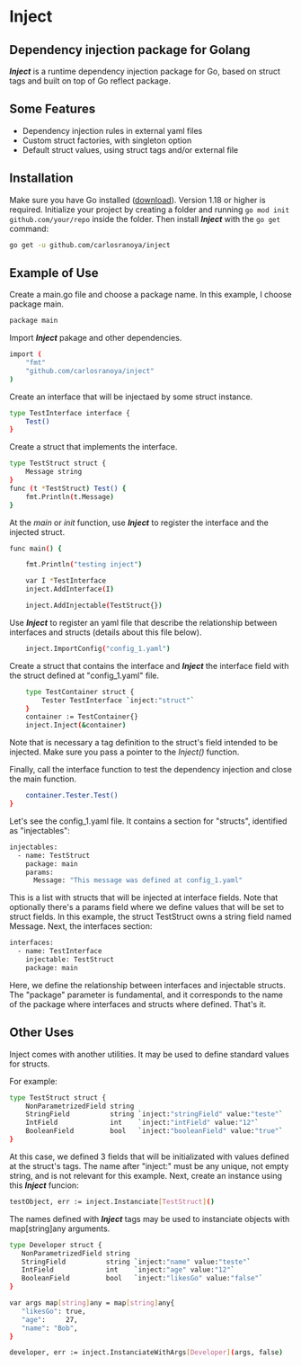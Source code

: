 # Inject
## Dependency injection package for Golang


***Inject*** is a runtime dependency injection package for Go, based on struct tags and built on top of Go reflect package.

## Some Features

- Dependency injection rules in external yaml files
- Custom struct factories, with singleton option
- Default struct values, using struct tags and/or external file

## Installation

Make sure you have Go installed ([download](https://go.dev/dl/)). Version 1.18 or higher is required.
Initialize your project by creating a folder and running ``` go mod init github.com/your/repo ``` inside the folder. Then install ***Inject*** with the ``` go get ```  command:

```sh
go get -u github.com/carlosranoya/inject
```

## Example of Use

Create a main.go file and choose a package name. In this example, I choose package main.

```sh
package main
```

Import ***Inject*** pakage and other dependencies.

```sh
import (
    "fmt"
    "github.com/carlosranoya/inject"
)
```

Create an interface that will be injectaed by some struct instance.

```sh
type TestInterface interface {
    Test()
}
```

Create a struct that implements the interface.

```sh
type TestStruct struct {
    Message string
}
func (t *TestStruct) Test() {
    fmt.Println(t.Message)
}
```

At the *main* or *init* function, use ***Inject*** to register the interface and the injected struct.

```sh
func main() {

    fmt.Println("testing inject")

    var I *TestInterface
    inject.AddInterface(I)

    inject.AddInjectable(TestStruct{})
```

Use ***Inject*** to register an yaml file that describe the relationship between interfaces and structs (details about this file below).

```sh
    inject.ImportConfig("config_1.yaml")
```

Create a struct that contains the interface and ***Inject*** the interface field with the struct defined at "config_1.yaml" file.

```sh
    type TestContainer struct {
        Tester TestInterface `inject:"struct"`
    }
    container := TestContainer{}
    inject.Inject(&container)
```
Note that is necessary a tag definition to the struct's field intended to be injected. Make sure you pass a pointer to the *Inject()* function.

Finally, call the interface function to test the dependency injection and close the main function.

```sh
    container.Tester.Test()
}
```

Let's see the config_1.yaml file. It contains a section for "structs", identified as "injectables":

```sh
injectables:
  - name: TestStruct
    package: main
    params: 
      Message: "This message was defined at config_1.yaml"
```
This is a list with structs that will be injected at interface fields. Note that optionally there's a params field where we define values that will be set to struct fields. In this example, the struct TestStruct owns a string field named Message.
Next, the interfaces section:
```sh
interfaces:
  - name: TestInterface
    injectable: TestStruct
    package: main
```
Here, we define the relationship between interfaces and injectable structs.
The "package" parameter is fundamental, and it corresponds to the name of the package where interfaces and structs where defined.
That's it.

## Other Uses

Inject comes with another utilities.
It may be used to define standard values for structs.

For example:
```sh
type TestStruct struct {
	NonParametrizedField string
	StringField          string `inject:"stringField" value:"teste"`
	IntField             int    `inject:"intField" value:"12"`
	BooleanField         bool   `inject:"booleanField" value:"true"`
}
```
At this case, we defined 3 fields that will be initializated with values defined at the struct's tags. The name after "inject:" must be any unique, not empty string, and is not relevant for this example.
Next, create an instance using this ***Inject*** funcion:

```sh
testObject, err := inject.Instanciate[TestStruct]()
```
The names defined with ***Inject*** tags may be used to instanciate objects with map[string]any arguments.
```sh
type Developer struct {
   NonParametrizedField string
   StringField          string `inject:"name" value:"teste"`
   IntField             int    `inject:"age" value:"12"`
   BooleanField         bool   `inject:"likesGo" value:"false"`
}

var args map[string]any = map[string]any{
   "likesGo": true,
   "age":     27,
   "name": "Bob",
}

developer, err := inject.InstanciateWithArgs[Developer](args, false)
```


[//]: # (These are reference links used in the body of this note and get stripped out when the markdown processor does its job. There is no need to format nicely because it shouldn't be seen. Thanks SO - http://stackoverflow.com/questions/4823468/store-comments-in-markdown-syntax)

   [go-install]: <https://go.dev/dl/>
   [git-repo-url]: <https://github.com/joemccann/dillinger.git>
   [john gruber]: <http://daringfireball.net>
   [df1]: <http://daringfireball.net/projects/markdown/>
   [markdown-it]: <https://github.com/markdown-it/markdown-it>
   [Ace Editor]: <http://ace.ajax.org>
   [node.js]: <http://nodejs.org>
   [Twitter Bootstrap]: <http://twitter.github.com/bootstrap/>
   [jQuery]: <http://jquery.com>
   [@tjholowaychuk]: <http://twitter.com/tjholowaychuk>
   [express]: <http://expressjs.com>
   [AngularJS]: <http://angularjs.org>
   [Gulp]: <http://gulpjs.com>

   [PlDb]: <https://github.com/joemccann/dillinger/tree/master/plugins/dropbox/README.md>
   [PlGh]: <https://github.com/joemccann/dillinger/tree/master/plugins/github/README.md>
   [PlGd]: <https://github.com/joemccann/dillinger/tree/master/plugins/googledrive/README.md>
   [PlOd]: <https://github.com/joemccann/dillinger/tree/master/plugins/onedrive/README.md>
   [PlMe]: <https://github.com/joemccann/dillinger/tree/master/plugins/medium/README.md>
   [PlGa]: <https://github.com/RahulHP/dillinger/blob/master/plugins/googleanalytics/README.md>